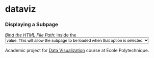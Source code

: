 # dataviz

### Displaying a Subpage

*Bind the HTML File Path:* Inside the <select> element (line:92), bind the HTML file path of your subpage to the desired <option> value. This will allow the subpage to be loaded when that option is selected.

Academic project for [Data Visualization](https://www.enseignement.polytechnique.fr/informatique/CSC_51052/) course at Ecole Polytechnique.
